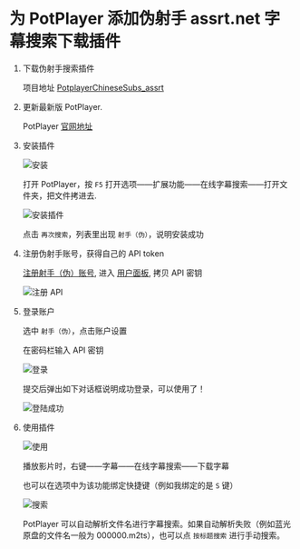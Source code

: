# 为 PotPlayer 添加伪射手 assrt.net 字幕搜索下载插件

1. 下载伪射手搜索插件

    项目地址 [PotplayerChineseSubs_assrt](https://github.com/724245672/PotplayerChineseSubs_assrt)

2. 更新最新版 PotPlayer.

    PotPlayer [官网地址](https://potplayer.daum.net/)

3. 安装插件

    ![安装](https://upload-images.jianshu.io/upload_images/22942041-56156dbb1b54c717.jpg?imageMogr2/auto-orient/strip%7CimageView2/2/w/1240)

    打开 PotPlayer，按 `F5` 打开选项——扩展功能——在线字幕搜索——打开文件夹，把文件拷进去.

    ![安装插件](https://upload-images.jianshu.io/upload_images/22942041-0ef44b961b005b09.png?imageMogr2/auto-orient/strip%7CimageView2/2/w/1240)

    点击 `再次搜索`，列表里出现 `射手（伪）`，说明安装成功

4. 注册伪射手账号，获得自己的 API token

    [注册射手（伪）账号](https://secure.assrt.net/user/register.xml), 进入 [用户面板](https://secure.assrt.net/usercp.php), 拷贝 API 密钥

    ![注册 API](https://upload-images.jianshu.io/upload_images/22942041-dd0f60d512a69041.png?imageMogr2/auto-orient/strip%7CimageView2/2/w/1240)

5. 登录账户

    选中 `射手（伪）`，点击账户设置

    在密码栏输入 API 密钥

    ![登录](https://upload-images.jianshu.io/upload_images/22942041-097cfba309fde241.png?imageMogr2/auto-orient/strip%7CimageView2/2/w/1240)

    提交后弹出如下对话框说明成功登录，可以使用了！

    ![登陆成功](https://upload-images.jianshu.io/upload_images/22942041-d3f6c50d023ac7ef.png?imageMogr2/auto-orient/strip%7CimageView2/2/w/1240)

6. 使用插件

    ![使用](https://upload-images.jianshu.io/upload_images/22942041-bb2618017179125b.jpg?imageMogr2/auto-orient/strip%7CimageView2/2/w/1240)

    播放影片时，右键——字幕——在线字幕搜索——下载字幕

    也可以在选项中为该功能绑定快捷键（例如我绑定的是 `S` 键）

    ![搜索](https://upload-images.jianshu.io/upload_images/22942041-7aa7130169168cb7.jpg?imageMogr2/auto-orient/strip%7CimageView2/2/w/1240)

    PotPlayer 可以自动解析文件名进行字幕搜索。如果自动解析失败（例如蓝光原盘的文件名一般为 000000.m2ts），也可以点 `按标题搜索` 进行手动搜索。
